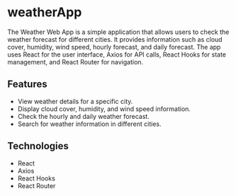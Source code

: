 # weatherApp
The Weather Web App is a simple application that allows users to check the weather forecast for different cities. It provides information such as cloud cover, humidity, wind speed, hourly forecast, and daily forecast. The app uses React for the user interface, Axios for API calls, React Hooks for state management, and React Router for navigation.

## Features

- View weather details for a specific city.
- Display cloud cover, humidity, and wind speed information.
- Check the hourly and daily weather forecast.
- Search for weather information in different cities.

## Technologies

- React
- Axios
- React Hooks
- React Router
